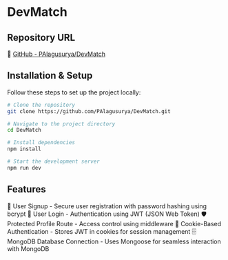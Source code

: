 # DevMatch

## Repository URL

🔗 [GitHub - PAlagusurya/DevMatch](https://github.com/PAlagusurya/DevMatch.git)

## Installation & Setup

Follow these steps to set up the project locally:

```sh
# Clone the repository
git clone https://github.com/PAlagusurya/DevMatch.git

# Navigate to the project directory
cd DevMatch

# Install dependencies
npm install

# Start the development server
npm run dev
```

## Features

🚀 User Signup - Secure user registration with password hashing using bcrypt
🔐 User Login - Authentication using JWT (JSON Web Token)
🛡️ Protected Profile Route - Access control using middleware
🍪 Cookie-Based Authentication - Stores JWT in cookies for session management
🗄️ MongoDB Database Connection - Uses Mongoose for seamless interaction with MongoDB
